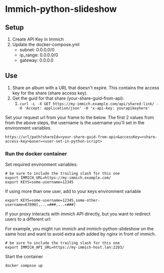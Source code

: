 # Immich-python-slideshow

## Setup
1. Create API Key in Immich
2. Update the docker-compose.yml
    * subnet: 0.0.0.0/0
    * ip_range: 0.0.0.0/0
    * gateway: 0.0.0.0

## Use
1. Share an album with a URL that doesn't expire. This contains the access key for the share (share access key).
2. Get the guid for that share (your-share-guid-from-api):
   1. `curl -L -X GET https://my-immich.example.com/api/shared-link/ -H 'Accept: application/json' -H 'x-api-key: yourapikeyhere'`

Set your request url from your frame to the below. The first 2 values from from the above steps, the username is the username you'll set in the environment variables.

`https://url/path?shareId=<your-share-guid-from-api>&accessKey=<share-access-key>&user=<user-set-in-python-script>`


### Run the docker container

Set required environment variables:
```
# be sure to include the trailing slash for this one
export IMMICH_URL=https://my-immich.example.com/
export KEYS=some-username=12345
```

If using more than one user, add to your keys environment variable
```
export KEYS=some-username=12345,some-other-username=67890[,...=###,...=###]
```

If your proxy interacts with immich API directly, but you want to redirect users to a different url:

For example, you might run immich and immich-python-slideshow on the same host and want to avoid extra auth added by nginx in front of immich.

```
# be sure to include the trailing slash for this one
export IMMICH_API_URL=https://my-immich-host.lan:2283/
```


Start the container
```
docker compose up
```
